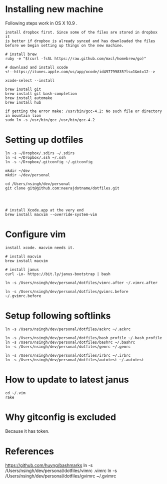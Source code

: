 # Installing new machine

Following steps work in OS X 10.9 .

```
install dropbox first. Since some of the files are stored in dropbox it
is better if dropbox is already synced and has downloaded the files
before we begin setting up things on the new machine.

# install brew
ruby -e "$(curl -fsSL https://raw.github.com/mxcl/homebrew/go)"

# download and install xcode
<!--https://itunes.apple.com/us/app/xcode/id497799835?ls=1&mt=12-->

xcode-select --install

brew install git
brew install git bash-completion
brew install automake
brew install hub

if getting the error make: /usr/bin/gcc-4.2: No such file or directory in mountain lion
sudo ln -s /usr/bin/gcc /usr/bin/gcc-4.2
```

# Setting up dotfiles

```
ln -s ~/Dropbox/.sdirs ~/.sdirs
ln -s ~/Dropbox/.ssh ~/.ssh
ln -s ~/Dropbox/.gitconfig ~/.gitconfig

mkdir ~/dev
mkdir ~/dev/personal

cd /Users/nsingh/dev/personal
git clone git@github.com:neerajdotname/dotfiles.git




# install Xcode.app at the very end
brew install macvim --override-system-vim
```
# Configure vim

```
install xcode. macvim needs it.

# install macvim
brew install macvim

# install janus
curl -Lo- https://bit.ly/janus-bootstrap | bash  

ln -s /Users/nsingh/dev/personal/dotfiles/vimrc.after ~/.vimrc.after

ln -s /Users/nsingh/dev/personal/dotfiles/gvimrc.before ~/.gvimrc.before
```


# Setup following softlinks

```
ln -s /Users/nsingh/dev/personal/dotfiles/ackrc ~/.ackrc

ln -s /Users/nsingh/dev/personal/dotfiles/bash_profile ~/.bash_profile
ln -s /Users/nsingh/dev/personal/dotfiles/bashrc ~/.bashrc
ln -s /Users/nsingh/dev/personal/dotfiles/gemrc ~/.gemrc

ln -s /Users/nsingh/dev/personal/dotfiles/irbrc ~/.irbrc
ln -s /Users/nsingh/dev/personal/dotfiles/autotest ~/.autotest

```

# How to update to latest janus

```
cd ~/.vim
rake
```


# Why gitconfig is excluded

Because it has token.

# References

https://github.com/huyng/bashmarks
ln -s /Users/nsingh/dev/personal/dotfiles/vimrc .vimrc
ln -s /Users/nsingh/dev/personal/dotfiles/gvimrc ~/.gvimrc
